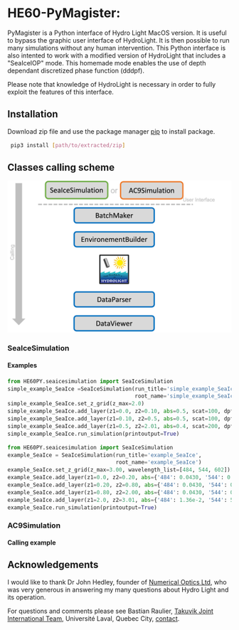# HE60-PyMagister:

PyMagister is a Python interface of Hydro Light MacOS version. It is useful to bypass the graphic user interface of 
HydroLight. It is then possible to run many simulations without any human intervention. This Python interface
is also intented to work with a modified version of HydroLight that includes a "SeaIceIOP" mode. This homemade mode
enables the use of depth dependant discretized phase function (dddpf). 


Please note that knowledge of
HydroLight is necessary in order to fully exploit the features of this interface.

## Installation

Download zip file and use the package manager [pip](https://pip.pypa.io/en/stable/) to install package.
```bash
 pip3 install [path/to/extracted/zip]
```
## Classes calling scheme
![image info](resources/pymagister_scheme.png)
### SeaIceSimulation
#### Examples
```python
from HE60PY.seaicesimulation import SeaIceSimulation
simple_example_SeaIce =SeaIceSimulation(run_title='simple_example_SeaIce', 
                                        root_name='simple_example_SeaIce')
simple_example_SeaIce.set_z_grid(z_max=2.0)
simple_example_SeaIce.add_layer(z1=0.0, z2=0.10, abs=0.5, scat=100, dpf='dpf_OTHG_0_98.txt')
simple_example_SeaIce.add_layer(z1=0.10, z2=0.5, abs=0.5, scat=100, dpf='dpf_OTHG_0_98.txt')
simple_example_SeaIce.add_layer(z1=0.5, z2=2.01, abs=0.4, scat=200, dpf='dpf_OTHG_0_98.txt')
simple_example_SeaIce.run_simulation(printoutput=True)
```

```python
from HE60PY.seaicesimulation import SeaIceSimulation
example_SeaIce = SeaIceSimulation(run_title='example_SeaIce', 
                                  root_name='example_SeaIce')
example_SeaIce.set_z_grid(z_max=3.00, wavelength_list=[484, 544, 602])
example_SeaIce.add_layer(z1=0.0, z2=0.20, abs={'484': 0.0430, '544': 0.0683, '602': 0.12}, scat=2277, dpf='dpf_OTHG_0_95.txt')
example_SeaIce.add_layer(z1=0.20, z2=0.80, abs={'484': 0.0430, '544': 0.0683, '602': 0.12}, scat=303, dpf='dpf_OTHG_0_98.txt')
example_SeaIce.add_layer(z1=0.80, z2=2.00, abs={'484': 0.0430, '544': 0.0683, '602': 0.12}, scat=79, dpf='dpf_OTHG_0_98.txt')
example_SeaIce.add_layer(z1=2.0, z2=3.01, abs={'484': 1.36e-2, '544': 5.11e-2, '602': 2.224e-1}, scat=0.1, dpf='dpf_OTHG_0_98.txt')
example_SeaIce.run_simulation(printoutput=True)
```

### AC9Simulation
#### Calling example


## Acknowledgements
I would like to thank Dr John Hedley, founder of [Numerical Optics Ltd](https://www.numopt.com/index.html), who was very generous in answering my many questions about Hydro Light and its operation. 

For questions and comments please see Bastian Raulier, [Takuvik Joint International Team](http://www.takuvik.ulaval.ca/), Université Laval, Quebec City, [contact](mailto:bastian.raulier.1@ulaval.ca). 
